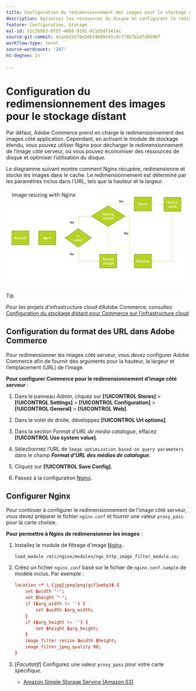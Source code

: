 ```yaml
---
title: Configuration du redimensionnement des images pour le stockage distant
description: Optimisez les ressources du disque en configurant le redimensionnement des images côté serveur.
feature: Configuration, Storage
exl-id: 51c2b9b3-0f5f-4868-9191-911d5df341ec
source-git-commit: 4caabd1578e56b74600441c9c779b7b2dfd06987
workflow-type: tm+mt
source-wordcount: '247'
ht-degree: 1%

---
```


# Configuration du redimensionnement des images pour le stockage distant

Par défaut, Adobe Commerce prend en charge le redimensionnement des images côté application. Cependant, en activant le module de stockage étendu, vous pouvez utiliser Nginx pour décharger le redimensionnement de l’image côté serveur, où vous pouvez économiser des ressources de disque et optimiser l’utilisation du disque.

Le diagramme suivant montre comment Nginx récupère, redimensionne et stocke les images dans le cache. Le redimensionnement est déterminé par les paramètres inclus dans l’URL, tels que la hauteur et la largeur.

![Configuration de Nginx pour le redimensionnement de l’image du stockage distant affichant les paramètres du bloc serveur](../../assets/configuration/remote-storage-nginx-image-resize.png)

>[!TIP]
>
>Pour les projets d’infrastructure cloud d’Adobe Commerce, consultez [Configuration du stockage distant pour Commerce sur l’infrastructure cloud](cloud-support.md)

## Configuration du format des URL dans Adobe Commerce

Pour redimensionner les images côté serveur, vous devez configurer Adobe Commerce afin de fournir des arguments pour la hauteur, la largeur et l’emplacement (URL) de l’image.

**Pour configurer Commerce pour le redimensionnement d’image côté serveur** :

1. Dans le panneau _Admin_, cliquez sur **[!UICONTROL Stores]** > **[!UICONTROL Settings]** > **[!UICONTROL Configuration]** > **[!UICONTROL General]** > **[!UICONTROL Web]**.

1. Dans le volet de droite, développez **[!UICONTROL Url options]**.

1. Dans la section _Format d’URL de média catalogue_, effacez **[!UICONTROL Use system value]**.

1. Sélectionnez l’URL de `Image optimization based on query parameters` dans le champ **_Format d’URL des médias de catalogue_**.

1. Cliquez sur **[!UICONTROL Save Config]**.

1. Passez à la configuration [Nginx](#configure-nginx).

## Configurer Nginx

Pour continuer à configurer le redimensionnement de l&#39;image côté serveur, vous devez préparer le fichier `nginx.conf` et fournir une valeur `proxy_pass` pour la carte choisie.

**Pour permettre à Nginx de redimensionner les images** :

1. Installez le module de filtrage d&#39;image [Nginx][nginx-module].

   ```shell
   load_module /etc/nginx/modules/ngx_http_image_filter_module.so;
   ```

1. Créez un fichier `nginx.conf` basé sur le fichier de `nginx.conf.sample` de modèle inclus. Par exemple :

   ```conf
   location ~* \.(jpg|jpeg|png|gif|webp)$ {
       set $width "-";
       set $height "-";
       if ($arg_width != '') {
           set $width $arg_width;
       }
       if ($arg_height != '') {
           set $height $arg_height;
       }
       image_filter resize $width $height;
       image_filter_jpeg_quality 90;
   }
   ```

1. [_Facultatif_] Configurez une valeur `proxy_pass` pour votre carte spécifique.

   - [Amazon Simple Storage Service (Amazon S3)](remote-storage-aws-s3.md)

<!-- link definitions -->

[nginx-module]: https://nginx.org/en/docs/http/ngx_http_image_filter_module.html
